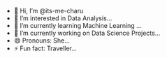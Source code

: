 - 👋 Hi, I’m @its-me-charu
- 👀 I’m interested in Data Analysis...
- 🌱 I’m currently learning Machine Learning ...
- 💞️ I’m currently working on Data Science Projects...
- 😄 Pronouns: She...
- ⚡ Fun fact: Traveller...

<!---
its-me-charu/its-me-charu is a ✨ special ✨ repository because its `README.md` (this file) appears on your GitHub profile.
You can click the Preview link to take a look at your changes.
--->
